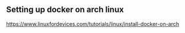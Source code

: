 ## Setting up docker on arch linux
https://www.linuxfordevices.com/tutorials/linux/install-docker-on-arch
